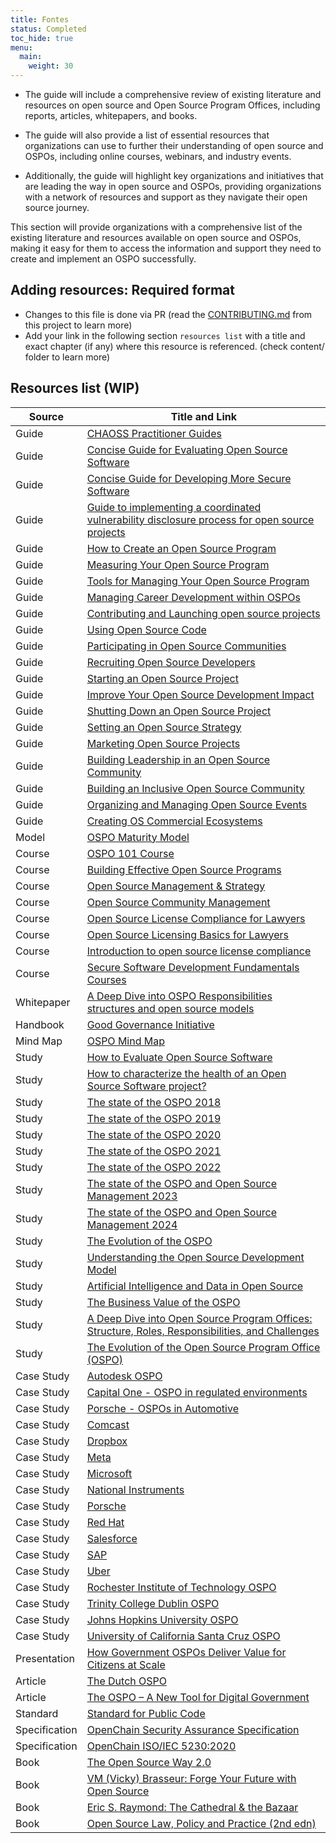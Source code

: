 ```yaml
---
title: Fontes
status: Completed
toc_hide: true
menu:
  main:
    weight: 30
---
```


* The guide will include a comprehensive review of existing literature and resources on open source and Open Source Program Offices, including reports, articles, whitepapers, and books.

* The guide will also provide a list of essential resources that organizations can use to further their understanding of open source and OSPOs, including online courses, webinars, and industry events.

* Additionally, the guide will highlight key organizations and initiatives that are leading the way in open source and OSPOs, providing organizations with a network of resources and support as they navigate their open source journey.

This section will provide organizations with a comprehensive list of the existing literature and resources available on open source and OSPOs, making it easy for them to access the information and support they need to create and implement an OSPO successfully.

## Adding resources: Required format

* Changes to this file is done via PR (read the [CONTRIBUTING.md](../../CONTRIBUTING.md) from this project to learn more)
* Add your link in the following section `resources list` with a title and exact chapter (if any) where this resource is referenced. (check content/ folder to learn more)

## Resources list (WIP)

| Source | Title and Link |
|--------|----------------|
| Guide | [CHAOSS Practitioner Guides](https://chaoss.community/about-chaoss-practitioner-guides/)
| Guide | [Concise Guide for Evaluating Open Source Software](https://github.com/ossf/wg-best-practices-os-developers/blob/main/docs/Concise-Guide-for-Evaluating-Open-Source-Software.md#readme)
| Guide | [Concise Guide for Developing More Secure Software](https://github.com/ossf/wg-best-practices-os-developers/blob/main/docs/Concise-Guide-for-Evaluating-Open-Source-Software.md#readme)
| Guide | [Guide to implementing a coordinated vulnerability disclosure process for open source projects](https://github.com/ossf/oss-vulnerability-guide/blob/main/maintainer-guide.md#readme)
| Guide | [How to Create an Open Source Program](https://todogroup.org/resources/guides/how-to-create-an-open-source-program-office/)
| Guide | [Measuring Your Open Source Program](https://todogroup.org/resources/guides/measuring-your-open-source-programs-success/)
| Guide | [Tools for Managing Your Open Source Program](https://todogroup.org/resources/guides/tools-for-managing-open-source-programs/)
| Guide | [Managing Career Development within OSPOs](https://todogroup.org/resources/guides/managing-career-development-within-ospos/)
| Guide | [Contributing and Launching open source projects](https://todogroup.org/resources/guides/a-guide-to-outbound-open-source-software/)
| Guide | [Using Open Source Code](https://todogroup.org/resources/guides/using-open-source-code/)
| Guide | [Participating in Open Source Communities](https://todogroup.org/resources/guides/participating-in-open-source-communities/)
| Guide | [Recruiting Open Source Developers](https://todogroup.org/resources/guides/recruiting-open-source-developers/)
| Guide | [Starting an Open Source Project](https://todogroup.org/resources/guides/starting-an-open-source-project/)
| Guide | [Improve Your Open Source Development Impact](https://todogroup.org/resources/guides/improve-your-open-source-development-impact/)
| Guide | [Shutting Down an Open Source Project](https://todogroup.org/resources/guides/shutting-down-an-open-source-project/)
| Guide | [Setting an Open Source Strategy](https://todogroup.org/resources/guides/setting-an-open-source-strategy/)
| Guide | [Marketing Open Source Projects](https://todogroup.org/resources/guides/marketing-open-source-projects/)
| Guide | [Building Leadership in an Open Source Community](https://todogroup.org/resources/guides/building-leadership-in-an-open-source-community/)
| Guide | [Building an Inclusive Open Source Community](https://todogroup.org/resources/guides/building-an-inclusive-open-source-community/)
| Guide | [Organizing and Managing Open Source Events](https://todogroup.org/resources/guides/organizing-and-managing-open-source-events/)
| Guide | [Creating OS Commercial Ecosystems](https://todogroup.org/resources/guides/creating-an-open-source-commercial-ecosystem/)
| Model | [OSPO Maturity Model](https://www.linuxfoundation.org/research/the-evolution-of-the-open-source-program-office-ospo)
| Course | [OSPO 101 Course](https://github.com/todogroup/ospo-career-path/)
| Course | [Building Effective Open Source Programs](https://training.linuxfoundation.org/training/building-effective-open-source-programs/)
| Course | [Open Source Management & Strategy](https://training.linuxfoundation.org/training/open-source-management-strategy/)
| Course | [Open Source Community Management](https://training.linuxfoundation.org/training/open-source-community-management/)
| Course | [Open Source License Compliance for Lawyers](https://training.linuxfoundation.org/training/open-source-license-compliance-for-lawyers/)
| Course | [Open Source Licensing Basics for Lawyers](https://training.linuxfoundation.org/training/open-source-licensing-basics-for-lawyers/)
| Course | [Introduction to open source license compliance](https://training.linuxfoundation.org/training/introduction-to-open-source-license-compliance-management-lfc193/)
| Course | [Secure Software Development Fundamentals Courses](https://openssf.org/training/courses/)
| Whitepaper | [A Deep Dive into OSPO Responsibilities structures and open source models](https://www.linuxfoundation.org/tools/a-deep-dive-into-open-source-program-offices/)
| Handbook | [Good Governance Initiative](https://ospo.zone/ggi/)
| Mind Map | [OSPO Mind Map](https://ospomindmap.todogroup.org/)
| Study | [How to Evaluate Open Source Software](https://dwheeler.com/oss_fs_eval.html)
| Study | [How to characterize the health of an Open Source Software project?](https://doi.org/10.1145/3555051.3555067)
| Study | [The state of the OSPO 2018](https://github.com/todogroup/osposurvey)
| Study | [The state of the OSPO 2019](https://github.com/todogroup/osposurvey)
| Study | [The state of the OSPO 2020](https://github.com/todogroup/osposurvey)
| Study | [The state of the OSPO 2021](https://github.com/todogroup/osposurvey)
| Study | [The state of the OSPO 2022](https://github.com/todogroup/osposurvey)
| Study | [The state of the OSPO and Open Source Management 2023](https://www.linuxfoundation.org/research/ospo-2023)
| Study | [The state of the OSPO and Open Source Management 2024](https://www.linuxfoundation.org/research/ospo-2024)
| Study | [The Evolution of the OSPO](https://linuxfoundation.org/tools/the-evolution-of-the-open-source-program-office-ospo/)
| Study | [Understanding the Open Source Development Model](https://derkling.matbug.net/_media/docs:lf_os_dev_model.pdf)
| Study | [Artificial Intelligence and Data in Open Source](https://www.linuxfoundation.org/research/artificial-intelligence-and-data-in-open-source)
| Study | [The Business Value of the OSPO](https://www.linuxfoundation.org/research/business-value-of-ospo)
| Study | [A Deep Dive into Open Source Program Offices: Structure, Roles, Responsibilities, and Challenges](https://www.linuxfoundation.org/research/a-deep-dive-into-open-source-program-offices)
| Study | [The Evolution of the Open Source Program Office (OSPO)](https://www.linuxfoundation.org/research/the-evolution-of-the-open-source-program-office-ospo)
| Case Study | [Autodesk OSPO](https://todogroup.org/resources/case-studies/autodesk/)
| Case Study | [Capital One - OSPO in regulated environments](https://todogroup.org/resources/case-studies/capitalone/)
| Case Study | [Porsche - OSPOs in Automotive](https://todogroup.org/resources/case-studies/porsche/)
| Case Study | [Comcast](https://todogroup.org/resources/case-studies/comcast/)
| Case Study | [Dropbox](https://todogroup.org/resources/case-studies/dropbox/)
| Case Study | [Meta](https://todogroup.org/resources/case-studies/facebook/)
| Case Study | [Microsoft](https://todogroup.org/resources/case-studies/microsoft/)
| Case Study | [National Instruments](https://todogroup.org/resources/case-studies/ni/)
| Case Study | [Porsche](https://todogroup.org/resources/case-studies/porsche/)
| Case Study | [Red Hat](https://todogroup.org/resources/case-studies/redhat/)
| Case Study | [Salesforce](https://todogroup.org/resources/case-studies/salesforce/)
| Case Study | [SAP](https://todogroup.org/resources/case-studies/sap/)
| Case Study | [Uber](https://todogroup.org/resources/case-studies/uber/)
| Case Study | [Rochester Institute of Technology OSPO](https://www.rit.edu/news/rit-creates-openrit-university-wide-initiative-all-things-open)
| Case Study | [Trinity College Dublin OSPO](https://ospoplusplus.org/resource/trinity-college-dublin-ospo/)
| Case Study | [Johns Hopkins University OSPO](https://ospoplusplus.org/resource/johns-hopkins-university-ospo/)
| Case Study | [University of California Santa Cruz OSPO](https://ospoplusplus.org/resource/ospo-uc-santa-cruz/)
| Presentation | [How Government OSPOs Deliver Value for Citizens at Scale](https://youtu.be/uX1ULoGR6lg)
| Article | [The Dutch OSPO](https://joinup.ec.europa.eu/collection/open-source-observatory-osor/news/dutch-digitalisation-minister-announces-ospo-creation)
| Article | [The OSPO – A New Tool for Digital Government](https://openforumeurope.org/publications/the-ospo-a-new-tool-for-digital-government/)
| Standard | [Standard for Public Code](https://standard.publiccode.net/)
| Specification | [OpenChain Security Assurance Specification](https://www.openchainproject.org/security-assurance)
| Specification | [OpenChain ISO/IEC 5230:2020](https://www.openchainproject.org/license-compliance)
| Book | [The Open Source Way 2.0](https://www.theopensourceway.org/the_open_source_way-guidebook-2.0.html)
| Book | [VM (Vicky) Brasseur: Forge Your Future with Open Source](https://www.oreilly.com/library/view/forge-your-future/9781680506389/f_0000.xhtml)
| Book | [Eric S. Raymond: The Cathedral & the Bazaar](https://www.oreilly.com/library/view/the-cathedral/0596001088/)
| Book | [Open Source Law, Policy and Practice (2nd edn)](https://academic.oup.com/book/44727)
